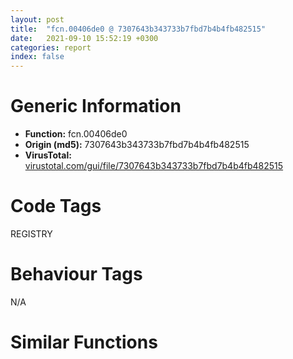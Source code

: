 ```yaml
---
layout: post
title:  "fcn.00406de0 @ 7307643b343733b7fbd7b4b4fb482515"
date:   2021-09-10 15:52:19 +0300
categories: report
index: false
---
```


# Generic Information
- **Function:** fcn.00406de0
- **Origin (md5):** 7307643b343733b7fbd7b4b4fb482515
- **VirusTotal:** [virustotal.com/gui/file/7307643b343733b7fbd7b4b4fb482515][virustotal_ref]

# Code Tags
<span class="tag" id="REGISTRY">REGISTRY</span>


# Behaviour Tags
<span class="bhv-tag" id="na">N/A</span>

# Similar Functions
<script type="text/javascript" src="https://www.gstatic.com/charts/loader.js"></script>
<script type="text/javascript">

    google.charts.load('current', {'packages':['corechart']});
    google.charts.setOnLoadCallback(drawChart);

    function drawChart() {
    var data = new google.visualization.DataTable();
        data.addColumn('number', 'X');
        data.addColumn('number', 'Y');
        data.addColumn({type: 'string', role: 'tooltip', 'p': {'html': true}});
        data.addColumn({'type': 'string', 'role': 'style'});
        
        data.addRows([
    [65.28385162353516, -370.2042236328125, '<b><a href="/report/fcn.00406de0@7307643b343733b7fbd7b4b4fb482515">fcn.00406de0</a><br>@7307643b343733b7fbd7b4b4fb482515</b><br>', 'point { fill-color: #e0440e; }'],
[350.09564208984375, 4.013113975524902, '<b><a href="/report/fcn.00406e36@e16f74a2849182d98050864255e902f8">fcn.00406e36</a><br>@e16f74a2849182d98050864255e902f8</b><br>', 'null'],
[121.67145538330078, 45.654476165771484, '<b><a href="/report/fcn.004072f6@505be53c36227b94e2fcc406f247f6e5">fcn.004072f6</a><br>@505be53c36227b94e2fcc406f247f6e5</b><br>', 'null'],
[-326.0006408691406, -14.361309051513672, '<b><a href="/report/fcn.00406de0@6e426bd8e348fab7a17ba317fb0f2d87">fcn.00406de0</a><br>@6e426bd8e348fab7a17ba317fb0f2d87</b><br>', 'null'],
[257.7157287597656, 231.4875946044922, '<b><a href="/report/fcn.00406de0@c6d5547a6b11db0106596d8a93b709be">fcn.00406de0</a><br>@c6d5547a6b11db0106596d8a93b709be</b><br>', 'null'],
[25.63865089416504, 257.5690002441406, '<b><a href="/report/fcn.00406de0@3d7f25d788af3e7f7707a736ac852465">fcn.00406de0</a><br>@3d7f25d788af3e7f7707a736ac852465</b><br>', 'null'],
[246.56390380859375, -198.0607147216797, '<b><a href="/report/fcn.00406de0@a314f14b11fc4f772a3e30c11b5cb1d4">fcn.00406de0</a><br>@a314f14b11fc4f772a3e30c11b5cb1d4</b><br>', 'null'],
[-184.85821533203125, 193.07374572753906, '<b><a href="/report/fcn.00408021@f5b8476c36459986b226c45654aeb016">fcn.00408021</a><br>@f5b8476c36459986b226c45654aeb016</b><br>', 'null'],
[-94.60454559326172, -29.53566551208496, '<b><a href="/report/fcn.00406de0@e83552e81a6f265fd7baa50402d3d47d">fcn.00406de0</a><br>@e83552e81a6f265fd7baa50402d3d47d</b><br>', 'null'],
[11.140811920166016, -149.11988830566406, '<b><a href="/report/fcn.00406de0@44a756939733df3681808b122b91651f">fcn.00406de0</a><br>@44a756939733df3681808b122b91651f</b><br>', 'null'],
[-164.28871154785156, -215.89564514160156, '<b><a href="/report/fcn.00406de0@e3d061f479f25b8f541d0905c967999c">fcn.00406de0</a><br>@e3d061f479f25b8f541d0905c967999c</b><br>', 'null'],

        ]);

    var options = {
        title: 'Similarity Plot',
        legend: 'none',
        colors: ['#dedbd9', '#e6693e', '#ec8f6e', '#f3b49f', '#f6c7b6'],
        tooltip: {isHtml: true, trigger: 'both'},
        explorer: {
        actions: ["dragToZoom", "rightClickToReset"],
        },
        chartArea: {
        width: '80%',
        height: '80%'
        },
        width: '100%',
        height: '100%'
    };

    var chart = new google.visualization.ScatterChart(document.getElementById('chart_div'));

    chart.draw(data, options);
    }
    
</script>


<div id="chart_div" style="width: 100%px; height: 100%;"></div>

# Disassembled Code
{% highlight nasm %}

push ebp
mov ebp, esp
and esp, 0xfffffff8
push 0xffffffffffffffff
push 0x4518cf
mov eax, dword
push eax
push ecx
mov eax, 0x2264
call fcn.0041f750
mov eax, dword[0x475084]
xor eax, esp
mov dword[esp+0x2260], eax
push ebx
push esi
push edi
mov eax, dword[0x475084]
xor eax, esp
push eax
lea eax, [esp+0x2278]
mov dword
mov eax, dword[ebp+0xc]
mov esi, dword[ebp+8]
xor edi, edi
mov dword[esp+0x14], ecx
mov dword[esp+0x24], eax
mov dword[esp+0x18], edi
mov dword[esp+0x1c], edi
mov dword[esp+0x20], edi
mov eax, dword[ebp+0x14]
mov dword[esp+0x3c], eax
mov eax, esi
mov dword[esp+0x2280], edi
call fcn.00406cba
mov ebx, eax
cmp ebx, edi
jl 0x40722b
cmp word[esi], 0x7d
je 0x407229
jmp 0x406e6e
xor edi, edi
push str.Delete
push esi
mov dword[esp+0x34], 1
call dword[sym.imp.KERNEL32.dll_lstrcmpiW]
neg eax
sbb ebx, ebx
push str.ForceRemove
inc ebx
push esi
mov dword[esp+0x30], ebx
call dword[sym.imp.KERNEL32.dll_lstrcmpiW]
test eax, eax
je 0x406ea3
cmp ebx, edi
je 0x406f4d
mov ecx, dword[esp+0x14]
mov eax, esi
call fcn.00406cba
mov ebx, eax
cmp ebx, edi
jl 0x407218
cmp dword[ebp+0x10], edi
je 0x406f4d
push 0x5c
mov eax, esi
mov dword[esp+0x34], edi
mov dword[esp+0x38], edi
mov dword[esp+0x3c], edi
call fcn.004066e9
pop ecx
test eax, eax
jne 0x407367
push esi
call fcn.00406c47
test eax, eax
je 0x406f0f
mov eax, dword[esp+0x24]
push esi
lea ecx, [esp+0x34]
mov dword[esp+0x34], eax
mov dword[esp+0x38], edi
mov dword[esp+0x3c], edi
call fcn.0040482d
mov dword[esp+0x30], edi
mov dword[esp+0x34], edi
mov dword[esp+0x38], edi
cmp dword[esp+0x28], edi
je 0x406f49
mov ecx, dword[esp+0x14]
mov eax, esi
call fcn.00406cba
mov ebx, eax
cmp ebx, edi
jl 0x407218
mov ecx, dword[esp+0x14]
mov edi, esi
call fcn.00406bea
mov ebx, eax
test ebx, ebx
js 0x407218
and dword[esp+0x34], 0
jmp 0x40730e
mov dword[esp+0x34], edi
push str.NoRemove
push esi
call dword[sym.imp.KERNEL32.dll_lstrcmpiW]
test eax, eax
jne 0x406f76
mov ecx, dword[esp+0x14]
mov eax, esi
mov dword[esp+0x2c], edi
call fcn.00406cba
mov ebx, eax
cmp ebx, edi
jl 0x407218
push 0x455ad4
push esi
call dword[sym.imp.KERNEL32.dll_lstrcmpiW]
test eax, eax
jne 0x40709e
mov ecx, dword[esp+0x14]
lea eax, [esp+0x26c]
call fcn.00406cba
mov ebx, eax
cmp ebx, edi
jl 0x407218
mov ecx, dword[esp+0x14]
mov eax, esi
call fcn.00406cba
mov ebx, eax
cmp ebx, edi
jl 0x407218
cmp word[esi], 0x3d
jne 0x407367
cmp dword[ebp+0x10], edi
je 0x40701d
mov eax, dword[esp+0x24]
mov ecx, dword[esp+0x14]
mov byte[esp+0x2280], 1
mov dword[esp+0x4c], eax
push esi
lea eax, [esp+0x270]
push eax
lea edx, [esp+0x54]
mov dword[esp+0x58], edi
mov dword[esp+0x5c], edi
call fcn.004067ea
mov ebx, eax
mov dword[esp+0x4c], edi
mov dword[esp+0x50], edi
mov dword[esp+0x54], edi
cmp ebx, edi
jl 0x407381
mov byte[esp+0x2280], 0
mov dword[esp+0x50], edi
jmp 0x407310
cmp dword[ebp+0x14], edi
jne 0x407084
cmp dword[esp+0x2c], edi
je 0x407084
push edi
push dword[esp+0x28]
mov eax, 0x20006
lea ebx, [esp+0x48]
mov dword[esp+0x48], edi
mov dword[esp+0x4c], edi
mov dword[esp+0x50], edi
call fcn.00404a9d
test eax, eax
jne 0x40739c
mov edi, dword[esp+0x40]
lea eax, [esp+0x26c]
push eax
push edi
call dword[sym.imp.ADVAPI32.dll_RegDeleteValueW]
test eax, eax
je 0x40706f
cmp eax, 2
jne 0x40738a
test edi, edi
je 0x40707f
push edi
call dword[sym.imp.ADVAPI32.dll_RegCloseKey]
and dword[esp+0x40], 0
and dword[esp+0x44], 0
mov ecx, dword[esp+0x14]
mov edi, esi
call fcn.00406bea
mov ebx, eax
test ebx, ebx
js 0x407218
jmp 0x407358
push 0x5c
mov eax, esi
call fcn.004066e9
pop ecx
test eax, eax
jne 0x407367
cmp dword[ebp+0x10], edi
je 0x407133
push esi
push dword[esp+0x28]
mov edi, 0x2001f
mov eax, edi
lea ebx, [esp+0x20]
call fcn.00404a9d
test eax, eax
je 0x4070f5
push esi
push dword[esp+0x28]
lea eax, [edi-6]
call fcn.00404a9d
test eax, eax
je 0x4070f5
push esi
push dword[esp+0x28]
mov eax, edi
mov ecx, ebx
call fcn.004049da
test eax, eax
jne 0x4073bd
mov ecx, dword[esp+0x14]
mov eax, esi
call fcn.00406cba
mov ebx, eax
test ebx, ebx
js 0x407218
cmp word[esi], 0x3d
jne 0x40730e
mov ecx, dword[esp+0x14]
push esi
push 0
lea edx, [esp+0x20]
call fcn.004067ea
mov ebx, eax
test ebx, ebx
js 0x407218
jmp 0x40730e
cmp dword[ebp+0x14], edi
jne 0x407153
push esi
push dword[esp+0x28]
mov eax, 0x20019
lea ebx, [esp+0x20]
call fcn.00404a9d
mov dword[esp+0x28], eax
xor edi, edi
jmp 0x40715b
mov dword[esp+0x28], 2
cmp dword[esp+0x28], edi
je 0x407168
mov dword[ebp+0x14], 1
push 0xffffffffffffffff
push esi
lea eax, [esp+0x6c]
push 0x104
push eax
call fcn.00413142
push eax
call fcn.00403d4f
mov ecx, dword[esp+0x28]
add esp, 0x14
mov eax, esi
call fcn.00406cba
mov ebx, eax
cmp ebx, edi
jl 0x407218
mov ecx, dword[esp+0x14]
mov edi, esi
call fcn.00406bea
mov ebx, eax
test ebx, ebx
js 0x407218
cmp word[esi], 0x7b
jne 0x4071eb
push esi
call dword[sym.imp.KERNEL32.dll_lstrlenW]
cmp eax, 1
jne 0x4071eb
push dword[ebp+0x14]
mov ecx, dword[esp+0x18]
push 0
push dword[esp+0x20]
push esi
call fcn.00406de0
mov ebx, eax
test ebx, ebx
jns 0x4071da
cmp dword[ebp+0x14], 0
je 0x407218
mov ecx, dword[esp+0x14]
mov eax, esi
call fcn.00406cba
mov ebx, eax
test ebx, ebx
js 0x407218
cmp dword[esp+0x28], 2
mov eax, dword[esp+0x3c]
mov dword[ebp+0x14], eax
je 0x407358
mov eax, dword[esp+0x28]
xor edi, edi
cmp eax, edi
je 0x407251
cmp dword[esp+0x3c], edi
jne 0x407358
call fcn.00406cab
mov ebx, eax
cmp dword[esp+0x18], 0
je 0x407229
push dword[esp+0x18]
call dword[sym.imp.ADVAPI32.dll_RegCloseKey]
mov eax, ebx
mov ecx, dword[esp+0x2278]
mov dword
pop ecx
pop edi
pop esi
pop ebx
mov ecx, dword[esp+0x2260]
xor ecx, esp
call fcn.00410b3d
mov esp, ebp
pop ebp
ret 0x10
cmp dword[esp+0x3c], edi
je 0x407293
push dword[esp+0x18]
call fcn.00406c76
test eax, eax
je 0x407293
lea eax, [esp+0x64]
push eax
call fcn.00406c47
test eax, eax
je 0x407358
cmp dword[esp+0x2c], edi
je 0x407358
lea eax, [esp+0x64]
push eax
lea ecx, [esp+0x1c]
call fcn.0040482d
jmp 0x407358
push dword[esp+0x18]
call fcn.00406c76
mov dword[esp+0x28], eax
xor eax, eax
cmp dword[esp+0x18], edi
je 0x4072b6
push dword[esp+0x18]
call dword[sym.imp.ADVAPI32.dll_RegCloseKey]
mov dword[esp+0x18], edi
mov dword[esp+0x1c], edi
cmp eax, edi
jne 0x4073c9
cmp dword[esp+0x2c], edi
je 0x407358
cmp dword[esp+0x28], edi
jne 0x407358
mov eax, dword[esp+0x24]
and dword[esp+0x5c], edi
and dword[esp+0x60], edi
mov dword[esp+0x58], eax
lea eax, [esp+0x64]
push eax
lea edi, [esp+0x5c]
call fcn.004047bf
xor ecx, ecx
mov dword[esp+0x58], ecx
mov dword[esp+0x5c], ecx
mov dword[esp+0x60], ecx
cmp eax, ecx
jne 0x407211
and dword[esp+0x5c], ecx
xor edi, edi
cmp dword[ebp+0x10], edi
je 0x407358
cmp word[esi], 0x7b
jne 0x407358
push esi
call dword[sym.imp.KERNEL32.dll_lstrlenW]
cmp eax, 1
jne 0x407358
mov ecx, dword[esp+0x14]
push edi
push dword[ebp+0x10]
push dword[esp+0x20]
push esi
call fcn.00406de0
mov ebx, eax
cmp ebx, edi
jl 0x407218
mov ecx, dword[esp+0x14]
mov eax, esi
call fcn.00406cba
mov ebx, eax
cmp ebx, edi
jl 0x407218
cmp word[esi], 0x7d
jne 0x406e6c
jmp 0x407218
cmp dword[esp+0x18], edi
je 0x407377
push dword[esp+0x18]
call dword[sym.imp.ADVAPI32.dll_RegCloseKey]
mov eax, 0x80020009
jmp 0x40722b
cmp dword[esp+0x18], edi
jmp 0x40721d
call fcn.00406cab
mov ebx, eax
test edi, edi
je 0x407218
push edi
jmp 0x4073b2
call fcn.00406cab
cmp dword[esp+0x40], 0
mov ebx, eax
je 0x407218
push dword[esp+0x40]
call dword[sym.imp.ADVAPI32.dll_RegCloseKey]
jmp 0x407218
call fcn.00406cab
cmp dword[esp+0x18], 0
jmp 0x4073d2
call fcn.00406cab
cmp dword[esp+0x18], edi
mov esi, eax
je 0x4073e0
push dword[esp+0x18]
call dword[sym.imp.ADVAPI32.dll_RegCloseKey]
mov eax, esi
jmp 0x40722b

{% endhighlight %}

[virustotal_ref]: https://www.virustotal.com/gui/file/7307643b343733b7fbd7b4b4fb482515